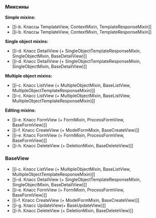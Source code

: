 ### Миксины

**Simple mixins:**

- [[i-b. Классы TemplateView, ContextMixin, TemplateResponseMixin]]
- [[i-b. Классы TemplateView, ContextMixin, TemplateResponseMixin]]

**Single object mixins:**

- [[i-d. Класс DetailView (+ SingleObjectTemplateResponseMixin, SingleObjectMixin, BaseDetailView)]]
- [[i-d. Класс DetailView (+ SingleObjectTemplateResponseMixin, SingleObjectMixin, BaseDetailView)]]

**Multiple object mixins:**

- [[i-c. Класс ListView (+ MultipleObjectMixin, BaseListView, MultipleObjectTemplateResponseMixin)]]
- [[i-c. Класс ListView (+ MultipleObjectMixin, BaseListView, MultipleObjectTemplateResponseMixin)]]

**Editing mixins:**

- [[i-e. Класс FormView (+ FormMixin, ProcessFormView, BaseFormView)]]
- [[i-f. Класс CreateView (+ ModelFormMixin, BaseCreateView)]]
- [[i-e. Класс FormView (+ FormMixin, ProcessFormView, BaseFormView)]]
- [[i-h. Класс DeleteView (+ DeletionMixin, BaseDeleteView)]]

### BaseView

- [[i-c. Класс ListView (+ MultipleObjectMixin, BaseListView, MultipleObjectTemplateResponseMixin)]]
- [[i-d. Класс DetailView (+ SingleObjectTemplateResponseMixin, SingleObjectMixin, BaseDetailView)]]
- [[i-e. Класс FormView (+ FormMixin, ProcessFormView, BaseFormView)]]
- [[i-f. Класс CreateView (+ ModelFormMixin, BaseCreateView)]]
- [[i-g. Класс UpdateView(+ BaseUpdateView)]]
- [[i-h. Класс DeleteView (+ DeletionMixin, BaseDeleteView)]]

<div class="page-break" style="page-break-before: always;"></div>
